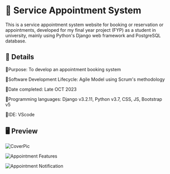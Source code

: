 # 📅 Service Appointment System
This is a service appointment system website for booking or reservation or appointments, developed for my final year project (FYP) as a student in university, mainly using Python's Django web framework and PostgreSQL database.

## 📝 Details
🔹Purpose: To develop an appointment booking system 

🔹Software Development Lifecycle: Agile Model using Scrum's methodology

🔹Date completed: Late OCT 2023

🔹Programming languages: Django v3.2.11, Python v3.7, CSS, JS, Bootstrap v5

🔹IDE: VScode

## 🖥️ Preview

![CoverPic](https://user-images.githubusercontent.com/69882714/158133562-e66d64db-a136-40ab-a451-dd4f87836843.png)

![Appointment Features](https://user-images.githubusercontent.com/69882714/158133629-b0984b29-536f-4e43-84eb-d25976df8ad4.png)

![Appointment Notification](https://user-images.githubusercontent.com/69882714/158133641-c877be99-fccd-46f0-9fb5-829dbd777473.png)

